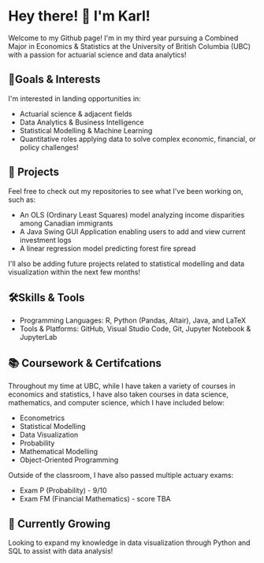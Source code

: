#  Hey there! 👋 I'm Karl!
Welcome to my Github page! I'm in my third year pursuing a Combined Major in Economics & Statistics at the University of British Columbia (UBC) with a passion for actuarial science and data analytics!

## 🎯Goals & Interests
I'm interested in landing opportunities in:

- Actuarial science & adjacent fields
- Data Analytics & Business Intelligence
- Statistical Modelling & Machine Learning
- Quantitative roles applying data to solve complex economic, financial, or policy challenges!

## 🚀 Projects
Feel free to check out my repositories to see what I've been working on, such as:
- An OLS (Ordinary Least Squares) model analyzing income disparities among Canadian immigrants
- A Java Swing GUI Application enabling users to add and view current investment logs
- A linear regression model predicting forest fire spread

I'll also be adding future projects related to statistical modelling and data visualization within the next few months!

## 🛠️Skills & Tools
- Programming Languages: R, Python (Pandas, Altair), Java, and LaTeX
- Tools & Platforms: GitHub, Visual Studio Code, Git, Jupyter Notebook & JupyterLab

## 📚 Coursework & Certifcations
Throughout my time at UBC, while I have taken a variety of courses in economics and statistics, I have also taken courses in data science, mathematics, and computer science, which I have included below:
- Econometrics
- Statistical Modelling
- Data Visualization
- Probability
- Mathematical Modelling
- Object-Oriented Programming

Outside of the classroom, I have also passed multiple actuary exams:
- Exam P (Probability) - 9/10
- Exam FM (Financial Mathematics) - score TBA

## 🌱 Currently Growing
Looking to expand my knowledge in data visualization through Python and SQL to assist with data analysis!


